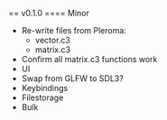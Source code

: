 
== v0.1.0
==== Minor
- Re-write files from Pleroma:
  - vector.c3
  - matrix.c3
- Confirm all matrix.c3 functions work
- UI
- Swap from GLFW to SDL3?
- Keybindings
- Filestorage
- Bulk
